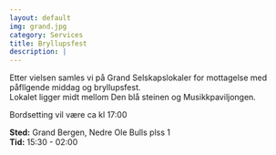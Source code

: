 ```yaml
---
layout: default
img: grand.jpg
category: Services
title: Bryllupsfest
description: |
---
```

Etter vielsen samles vi på Grand Selskapslokaler for mottagelse med påfllgende middag og bryllupsfest.<br />
Lokalet ligger midt mellom Den blå steinen og Musikkpaviljongen.

Bordsetting vil være ca kl 17:00

<b>Sted:</b> Grand Bergen, Nedre Ole Bulls plss 1 <br />
<b>Tid:</b> 15:30 - 02:00
